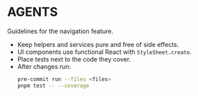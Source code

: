 # AGENTS

Guidelines for the navigation feature.

- Keep helpers and services pure and free of side effects.
- UI components use functional React with `StyleSheet.create`.
- Place tests next to the code they cover.
- After changes run:
  ```bash
  pre-commit run --files <files>
  pnpm test -- --coverage
  ```
